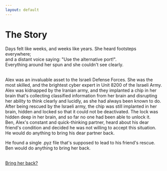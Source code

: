 ```yaml
---
layout: default
---
```

# The Story
Days felt like weeks, and weeks like years. She heard footsteps everywhere;<br>
and a distant voice saying: "Use the alternative port!".<br>
Everything around her spun and she couldn't see clearly.<br><br>

Alex was an invaluable asset to the Israeli Defense Forces. She was the most skilled, and the brightest cyber expert in Unit 8200 of the Israeli Army. Alex was kidnapped by the Iranian army, and they implanted a chip in her brain that's collecting classified information from her brain and disrupting her ability to think clearly and lucidly, as she had always been known to do.
After being rescued by the Israeli army, the chip was still implanted in her brain, hidden and locked so that it could not be deactivated. The lock was hidden deep in her brain, and so far no one had been able to unlock it.<br>
Ben, Alex's constant and quick-thinking partner, heard about his dear friend's condition and decided he was not willing to accept this situation.<br>
He would do anything to bring his dear partner back.<br>

He found a single .pyz file that's supposed to lead to his friend's rescue. Ben would do anything to bring her back.<br><br>

[Bring her back?](https://noamt1234.github.io/Networks_CTF/The_Story/lock.pyz)
